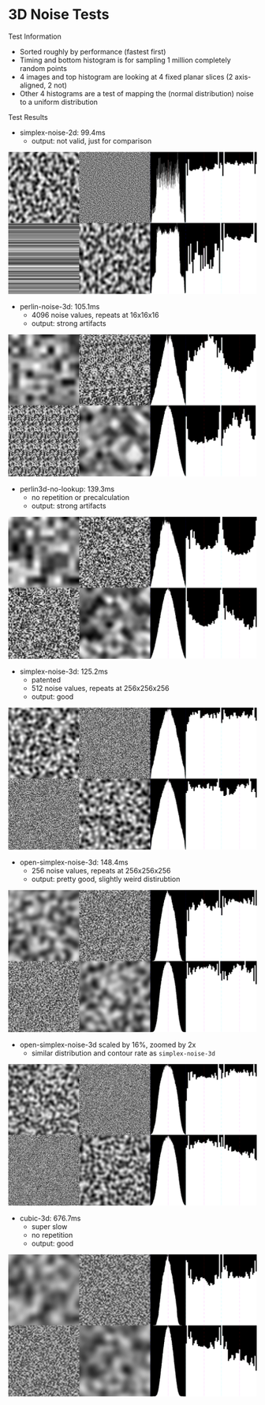 3D Noise Tests
==============

Test Information
* Sorted roughly by performance (fastest first)
* Timing and bottom histogram is for sampling 1 million completely random points
* 4 images and top histogram are looking at 4 fixed planar slices (2 axis-aligned, 2 not)
* Other 4 histograms are a test of mapping the (normal distribution) noise to a uniform distribution

Test Results
* simplex-noise-2d: 99.4ms
  * output: not valid, just for comparison

![simplex-noise-2d](output/simplex-noise-2d.png)

* perlin-noise-3d: 105.1ms
  * 4096 noise values, repeats at 16x16x16
  * output: strong artifacts

![perlin-noise-3d](output/perlin-noise-3d.png)

* perlin3d-no-lookup: 139.3ms
  * no repetition or precalculation
  * output: strong artifacts

![perlin3d-no-lookup](output/perlin3d-no-lookup.png)

* simplex-noise-3d: 125.2ms
  * patented
  * 512 noise values, repeats at 256x256x256
  * output: good

![simplex-noise-3d](output/simplex-noise-3d.png)

* open-simplex-noise-3d: 148.4ms
  * 256 noise values, repeats at 256x256x256
  * output: pretty good, slightly weird distirubtion

![open-simplex-noise-3d](output/open-simplex-noise-3d.png)

* open-simplex-noise-3d scaled by 16%, zoomed by 2x
  * similar distribution and contour rate as `simplex-noise-3d`

![open-simplex-noise-3d-sacled-warped](output/open-simplex-noise-3d-scaled-warped.png)

* cubic-3d: 676.7ms
  * super slow
  * no repetition
  * output: good

![cubic-3d](output/cubic-3d.png)
